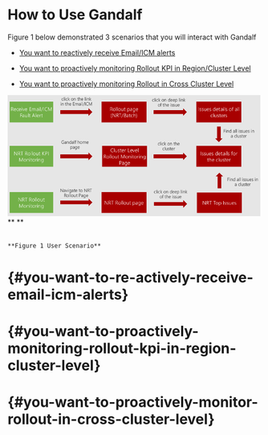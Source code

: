 # How to Use Gandalf

Figure 1 below demonstrated 3 scenarios that you will interact with Gandalf

* [You want to reactively receive Email/ICM alerts](/you-want-to-re-actively-receive-email-icm-alerts)

* [You want to proactively monitoring Rollout KPI in Region/Cluster Level](/you-want-to-proactively-monitoring-rollout-kpi-in-region-cluster-level)

* [You want to proactively monitoring Rollout in Cross Cluster Level](/you-want-to-proactively-monitor-rollout-in-cross-cluster-level)

![](/assets/GandalfUseSenario.PNG)** **

```
                                                                                            **Figure 1 User Scenario**
```

#  {#you-want-to-re-actively-receive-email-icm-alerts}

#  {#you-want-to-proactively-monitoring-rollout-kpi-in-region-cluster-level}

#  {#you-want-to-proactively-monitor-rollout-in-cross-cluster-level}



